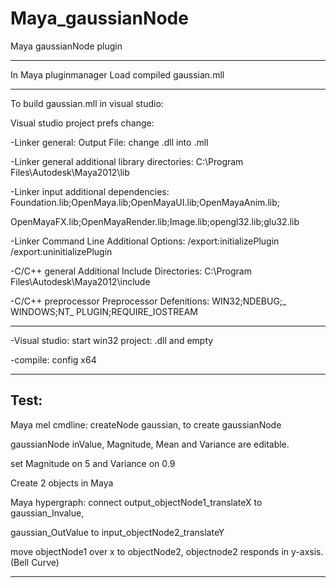 Maya_gaussianNode
=================

Maya gaussianNode plugin

------------------------

In Maya pluginmanager Load compiled gaussian.mll

-------------------------

To build gaussian.mll in visual studio:


Visual studio project prefs change:

-Linker general: Output File: change .dll into .mll

-Linker general additional library directories:  C:\Program Files\Autodesk\Maya2012\lib

-Linker input additional dependencies: Foundation.lib;OpenMaya.lib;OpenMayaUI.lib;OpenMayaAnim.lib; 

OpenMayaFX.lib;OpenMayaRender.lib;Image.lib;opengl32.lib;glu32.lib
								
-Linker Command Line Additional Options: /export:initializePlugin /export:uninitializePlugin

-C/C++ general Additional Include Directories: C:\Program Files\Autodesk\Maya2012\include

-C/C++ preprocessor Preprocessor Defenitions: WIN32;NDEBUG;_ WINDOWS;NT_ PLUGIN;REQUIRE_IOSTREAM

-------------------------------------------------------------------------------------

-Visual studio: start win32 project: .dll and empty

-compile: config x64

-------------------------------------------------------------------------------------

Test:
-----

Maya mel cmdline: createNode gaussian, to create gaussianNode


gaussianNode inValue, Magnitude, Mean and Variance are editable.

set Magnitude on 5 and Variance on 0.9


Create 2 objects in Maya

Maya hypergraph: connect output_objectNode1_translateX to gaussian_Invalue,

gaussian_OutValue to input_objectNode2_translateY


move objectNode1 over x to objectNode2, objectnode2 responds in y-axsis. (Bell Curve)

-------------------------------------------------------------------------------------
